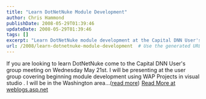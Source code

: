 ```yaml
---
title: "Learn DotNetNuke Module Development"
author: Chris Hammond
publishDate: 2008-05-29T01:39:46
updateDate: 2008-05-29T01:39:46
tags: []
excerpt: "Learn DotNetNuke module development at the Capital DNN User's group meeting on May 21st in the Washington area. Find out more at weblogs.asp.net."
url: /2008/learn-dotnetnuke-module-development  # Use the generated URL with year
---
```

If you are looking to learn DotNetNuke come to the Capital DNN User's group meeting on Wednesday May 21st. I will be presenting at the user group covering beginning module development using WAP Projects in visual studio . I will be in the Washington area...(<a href="https://weblogs.asp.net/christoc/archive/2008/05/17/learn-dotnetnuke.aspx">read more</a>)<img src="https://weblogs.asp.net/aggbug.aspx?PostID=6198696" width="1" height="1"> <a href="https://weblogs.asp.net/christoc/archive/2008/05/17/learn-dotnetnuke.aspx">Read More at weblogs.asp.net</a>

